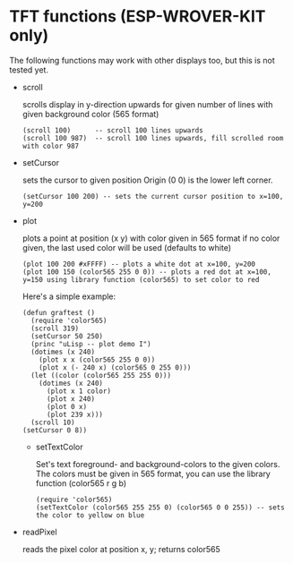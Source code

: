 # TFT functions (ESP-WROVER-KIT only)

The following functions may work with other displays too, but this is not tested yet.

* scroll

    scrolls display in y-direction upwards for given number of lines with given background color (565 format)
    ```
    (scroll 100)      -- scroll 100 lines upwards
    (scroll 100 987)  -- scroll 100 lines upwards, fill scrolled room with color 987
    ```

* setCursor

    sets the cursor to given position
    Origin (0 0) is the lower left corner.
    ```
    (setCursor 100 200) -- sets the current cursor position to x=100, y=200
    ```

* plot

    plots a point at position (x y) with color given in 565 format
    if no color given, the last used color will be used (defaults to white)
    ```
    (plot 100 200 #xFFFF) -- plots a white dot at x=100, y=200
    (plot 100 150 (color565 255 0 0)) -- plots a red dot at x=100, y=150 using library function (color565) to set color to red
    ```

    Here's a simple example:
    ```
    (defun graftest ()
      (require 'color565)
      (scroll 319)
      (setCursor 50 250)
      (princ "uLisp -- plot demo I")
      (dotimes (x 240)
        (plot x x (color565 255 0 0))
        (plot x (- 240 x) (color565 0 255 0)))
      (let ((color (color565 255 255 0)))
        (dotimes (x 240)
          (plot x 1 color)
          (plot x 240)
          (plot 0 x)
          (plot 239 x)))
      (scroll 10)
    (setCursor 0 8))
    ```

  * setTextColor

    Set's text foreground- and background-colors to the given colors.
    The colors must be given in 565 format, you can use the library function (color565 r g b)
    ```
    (require 'color565)
    (setTextColor (color565 255 255 0) (color565 0 0 255)) -- sets the color to yellow on blue
    ```

* readPixel

    reads the pixel color at position x, y; returns color565
  

